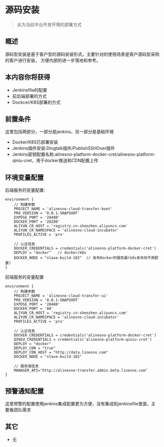 # 源码安装

> 此为当前中台开发环境的部署方式

## 概述

源码型安装是基于客户型的源码安装形式，主要针对的使用场景是客户源码型采购的客户进行安装，
方便内部的进一步落地和参考。

## 本内容你将获得

- Jenkinsfile的配置
- 前后端部署的方式
- Dockcer/K8S部署的方式

## 前置条件

这里包括两部分，一部分是jenkins，另一部分是基础环境

- Docker/K8S已部署安装
- Jenkins插件安装:Dingtalk插件/PublishSSHOver插件
- Jenkins密钥配置名称:alinesno-platform-docker-cret/alinesno-platform-qiniu-cret，用于docker推送和CDN配置上传

## 环境变量配置

后端服务的变量配置:

```jenkinsfile
environment {
    // 构建参数
    PROJECT_NAME = 'alinesno-cloud-transfer-boot'
    PRO_VERSION = '0.0.1-SNAPSHOT'
    EXPOSE_PORT = '28480'
    DOCKER_PORT = '28280'
    ALIYUN_CR_HOST = 'registry.cn-shenzhen.aliyuncs.com'
    ALIYUN_CR_NAMESPACE = 'alinesno-cloud-incubator'
    PROFILES_ACTIVE = 'pro'

    // 认证信息
    DOCKER_CREDENTIALS = credentials('alinesno-platform-docker-cret')
    DEPLOY = "docker"   // docker/k8s
    DOCKER_NODE = "slave-build-102"  // 发布Docker的服务器(k8s发布则不用配置)
}
```

前端服务的变量配置
```jenkinsfile
environment {
    // 构建参数
    PROJECT_NAME = 'alinesno-cloud-transfer-ui'
    PRO_VERSION = '0.0.1-SNAPSHOT'
    EXPOSE_PORT = '28480'
    DOCKER_PORT = '80'
    ALIYUN_CR_HOST = 'registry.cn-shenzhen.aliyuncs.com'
    ALIYUN_CR_NAMESPACE = 'alinesno-cloud-incubator'
    PROFILES_ACTIVE = 'pro'

    // 认证信息
    DOCKER_CREDENTIALS = credentials('alinesno-platform-docker-cret')
    QINIU_CREDENTIALS = credentials('alinesno-platform-qiniu-cret')
    DEPLOY = "docker"
    DEPLOY_CDN = "true"
    DEPLOY_CDN_HOST = "http://data.linesno.com"
    DOCKER_NODE = "slave-build-102"

    // 服务端信息
    MANAGER_API="http://alinesno-transfer.admin.beta.linesno.com"
}
```

## 预警通知配置

这里预警的配置使用jenkins集成配置更为方便，没有集成到jenkinsfile里面，主要看团队需求

## 其它

- 无

